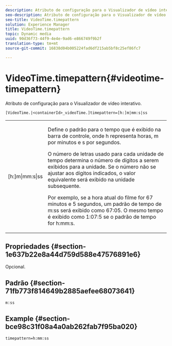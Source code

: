 ```yaml
---
description: Atributo de configuração para o Visualizador de vídeo interativo.
seo-description: Atributo de configuração para o Visualizador de vídeo interativo.
seo-title: VideoTime.timepattern
solution: Experience Manager
title: VideoTime.timepattern
topic: Dynamic media
uuid: 90d36f73-44f9-4e4e-9ad6-e866749f9b2f
translation-type: tm+mt
source-git-commit: 16838d04b005224fad6df215ab5bf8c25ef86fc7

---
```



# VideoTime.timepattern{#videotime-timepattern}

Atributo de configuração para o Visualizador de vídeo interativo.

`[VideoTime.|<containerId>_videoTime.]timepattern=[h:]m|mm:s|ss`

<table id="table_441553CD34C94A58A9D7CBF772DEDDB6"> 
 <tbody> 
  <tr> 
   <td colname="col1"> <p> <span class="codeph"> [h:]m|mm:s|ss</span> </p> </td> 
   <td colname="col2"> <p> Define o padrão para o tempo que é exibido na barra de controle, onde <span class="codeph"> h</span> representa horas, <span class="codeph"> m</span> por minutos e <span class="codeph"> s</span> por segundos. </p> <p>O número de letras usado para cada unidade de tempo determina o número de dígitos a serem exibidos para a unidade. Se o número não se ajustar aos dígitos indicados, o valor equivalente será exibido na unidade subsequente. </p> <p>Por exemplo, se a hora atual do filme for 67 minutos e 5 segundos, um padrão de tempo de <span class="codeph"> m:ss</span> será exibido como 67:05. O mesmo tempo é exibido como 1:07:5 se o padrão de tempo for <span class="codeph"> h:mm:s</span>. </p> </td> 
  </tr> 
 </tbody> 
</table>

## Propriedades {#section-1e637b22e8a44d759d588e47576891e6}

Opcional.

## Padrão {#section-71fb773f814649b2885aefee68073641}

`m:ss`

## Example {#section-bce98c31f08a4a0ab262fab7f95ba020}

```
timepattern=h:mm:ss
```

